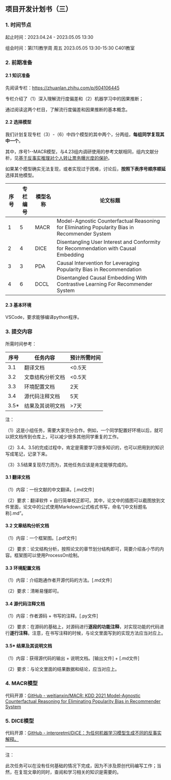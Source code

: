 ## 项目开发计划书（三）

### 1. 时间节点

起止时间：2023.04.24 - 2023.05.05 13:30

组会时间：第[11]教学周 周五 2023.05.05 13:30-15:30 C401教室

### 2. 前期准备

#### 2.1 知识准备

先阅读专栏：https://zhuanlan.zhihu.com/p/604106445

专栏介绍了（1）深入理解流行度偏差和（2）机器学习中的因果推断；

通过阅读这两个栏目，了解流行度偏差和因果推断的基本概念。

#### 2.2 选择模型

我们计划复现专栏（3）-（6）中四个模型的其中两个，分两组，**每组同学复现其中一个**。

其中，序号1--MACR模型，与4.23组内调研使用的参考文献相同，组内文献分析，见[基于反事实推理对个人转让票务曝光度的保护](https://github.com/ChestnutSilver/Creative-Recommendation-System/blob/main/4.1%20paper%20research/%E5%9F%BA%E4%BA%8E%E5%8F%8D%E4%BA%8B%E5%AE%9E%E6%8E%A8%E7%90%86%E5%AF%B9%E4%B8%AA%E4%BA%BA%E8%BD%AC%E8%AE%A9%E7%A5%A8%E5%8A%A1%E6%9B%9D%E5%85%89%E5%BA%A6%E7%9A%84%E4%BF%9D%E6%8A%A4.md)。

如果某个模型确实无法复现，或者实现过于困难，讨论后，**按照下表序号顺序顺延**选择其他模型。

| 序号 | 专栏编号 | 模型名称 | 论文标题                                                     |
| ---- | -------- | -------- | ------------------------------------------------------------ |
| 1    | 5        | MACR     | Model-Agnostic Counterfactual Reasoning for Eliminating Popularity Bias in Recommender System |
| 2    | 4        | DICE     | Disentangling User Interest and Conformity for Recommendation with Causal Embedding |
| 3    | 3        | PDA      | Causal Intervention for Leveraging Popularity Bias in Recommendation |
| 4    | 6        | DCCL     | Disentangled Causal Embedding With Contrastive Learning For Recommender System |

#### 2.3 基本环境

VSCode，要求能够编译python程序。

### 3. 提交内容

所需时间参考：

| 序号 | 任务内容         | 预计所需时间 |
| ---- | ---------------- | ------------ |
| 3.1  | 翻译文档         | <0.5天       |
| 3.2  | 文章结构分析文档 | <0.5天       |
| 3.3  | 环境配置文档     | 2天          |
| 3.4  | 源代码注释文档   | 5天          |
| 3.5* | 结果及其说明文档 | >7天         |

注：

（1）这是小组任务，需要大家充分合作。例如，一个同学配置好环境以后，就可以把文档传到仓库上，可以减少很多其他同学重复的工作。

（2）3.4、3.5的完成过程中，肯定是需要学习很多知识的，也可以把用到的知识写成笔记，记录下来。

（3）3.5结果复现尽力而为，其他任务应该是肯定能够完成的。

#### 3.1 翻译文档

（1）内容：一份文献的中文翻译。[.md文件]

（2）要求：翻译软件 + 自行简单校正即可。其中，论文中的插图可以截图放到文件里面，论文中的公式使用Markdown公式格式书写，命名“[中文标题名称].md”。

#### 3.2 文章结构分析文档

（1）内容：一个框架图。[.pdf文件]

（2）要求：论文结构分析，按照论文的章节划分结构即可，简要介绍各小节的内容。框架图可以使用ProcessOn绘制。

#### 3.3 环境配置文档

（1）内容：介绍跑通作者开源代码的方法。[.md文件]

（2）要求：清晰易懂即可。

#### 3.4 源代码注释文档

（1）内容：作者源码 + 书写的注释。[.py文件]

（2）要求：在源码的基础上，对源码进行**逐段的功能注释**，对实现功能的代码进行**逐行注释**。注意，在书写注释的时候，与论文里面写到的实现方法应当对应上。

#### 3.5* 结果及其说明文档

（1）内容：获得源代码的输出 + 说明文档。[输出文件] + [.md文件]

（2）要求：与论文里面的结果数据和结论，应当对应上。

### 4. MACR模型

代码开源：[GitHub - weitianxin/MACR: KDD 2021 Model-Agnostic Counterfactual Reasoning for Eliminating Popularity Bias in Recommender System](https://github.com/weitianxin/MACR)

### 5. DICE模型

代码开源：[GitHub - interpretml/DiCE：为任何机器学习模型生成不同的反事实解释。](https://github.com/interpretml/DiCE)



---

注：

此次任务可以在没有任何基础的情况下完成，因为不涉及原创代码编写工作；当然，在复现文章的同时，查阅和学习相关的知识是需要的。
